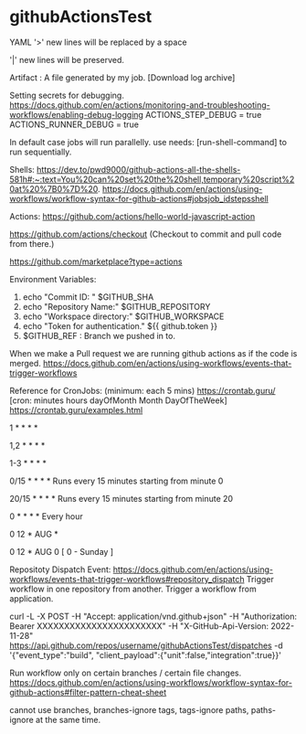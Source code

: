 # githubActionsTest
YAML
'>' new lines will be replaced by a space

'|' new lines will be preserved. 

Artifact :  A file generated by my job. [Download log archive]


Setting secrets for debugging.
https://docs.github.com/en/actions/monitoring-and-troubleshooting-workflows/enabling-debug-logging 
ACTIONS_STEP_DEBUG = true
ACTIONS_RUNNER_DEBUG = true

In default case jobs will run parallelly. use needs: [run-shell-command] to run sequentially. 

Shells: 
https://dev.to/pwd9000/github-actions-all-the-shells-581h#:~:text=You%20can%20set%20the%20shell,temporary%20script%20at%20%7B0%7D%20.
https://docs.github.com/en/actions/using-workflows/workflow-syntax-for-github-actions#jobsjob_idstepsshell


Actions:
https://github.com/actions/hello-world-javascript-action

https://github.com/actions/checkout 
(Checkout to commit and pull code from there.)

https://github.com/marketplace?type=actions


Environment Variables:
1. echo "Commit ID: "  $GITHUB_SHA
2. echo "Repository Name:"  $GITHUB_REPOSITORY
3. echo "Workspace directory:"  $GITHUB_WORKSPACE
4. echo "Token for authentication." ${{ github.token }}
5. $GITHUB_REF : Branch we pushed in to.

When we make a Pull request we are running github actions as if the code is merged. 
https://docs.github.com/en/actions/using-workflows/events-that-trigger-workflows

Reference for CronJobs:  (minimum: each 5 mins)
https://crontab.guru/ [cron: minutes hours dayOfMonth Month DayOfTheWeek]
https://crontab.guru/examples.html

1 * * * *

1,2 * * * *

1-3 * * * *

0/15 * * * *        Runs every 15 minutes starting from minute 0

20/15 * * * *       Runs every 15 minutes starting from minute 20

0  * * * *          Every hour

0 12 * AUG *

0 12 * AUG 0        [ 0 - Sunday ] 

Repositoty Dispatch Event:
https://docs.github.com/en/actions/using-workflows/events-that-trigger-workflows#repository_dispatch
Trigger workflow in one repository from another. Trigger a workflow from application.

curl -L   -X POST   -H "Accept: application/vnd.github+json"   -H "Authorization: Bearer XXXXXXXXXXXXXXXXXXXXXXX"  -H "X-GitHub-Api-Version: 2022-11-28"   https://api.github.com/repos/username/githubActionsTest/dispatches   -d '{"event_type":"build", "client_payload":{"unit":false,"integration":true}}'

Run workflow only on certain branches / certain file changes. 
https://docs.github.com/en/actions/using-workflows/workflow-syntax-for-github-actions#filter-pattern-cheat-sheet

cannot use 
branches, branches-ignore
tags, tags-ignore
paths, paths-ignore
at the same time. 
